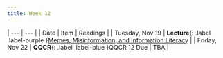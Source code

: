```yaml
---
title: Week 12
---
```


| --- | --- |
| Date | Item | Readings |
| Tuesday, Nov 19 | **Lecture**{: .label .label-purple }[Memes, Misinformation, and Information Literacy](#) |
| Friday, Nov 22 | **QQCR**{: .label .label-blue }QQCR 12 Due | TBA |